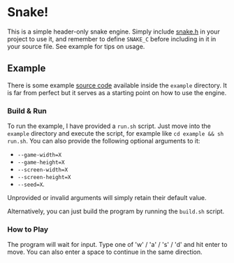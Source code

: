# Snake!
This is a simple header-only snake engine. Simply include [snake.h](include/snake.h) in your project to use it, and remember to define `SNAKE_C` before including in it in your source file. See example for tips on usage.

## Example

There is some example [source code](example) available inside the `example` directory. It is far from perfect but it serves as a starting point on how to use the engine.

### Build & Run
To run the example, I have provided a `run.sh` script. Just move into the `example` directory and execute the script, for example like `cd example && sh run.sh`. You can also provide the following optional arguments to it:

- `--game-width=X`
- `--game-height=X`
- `--screen-width=X`
- `--screen-height=X`
- `--seed=X`.

Unprovided or invalid arguments will simply retain their default value.

Alternatively, you can just build the program by running the `build.sh` script.

### How to Play
The program will wait for input. Type one of 'w' / 'a' / 's' / 'd' and hit enter to move. You can also enter a space to continue in the same direction.
